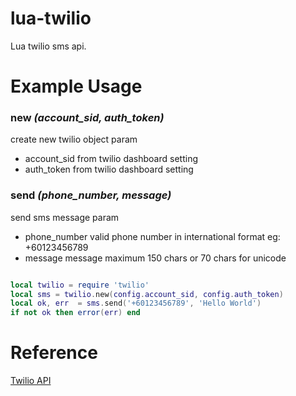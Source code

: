 # lua-twilio
Lua twilio sms api.


# Example Usage

### **new** _(account\_sid, auth\_token)_
  create new twilio object
  param
  - account\_sid from twilio dashboard setting
  - auth\_token from twilio dashboard setting
  

### **send** _(phone\_number, message)_
  send sms message
  param
  - phone\_number valid phone number in international format eg: +60123456789
  - message message maximum 150 chars or 70 chars for unicode


```lua

local twilio = require 'twilio'
local sms = twilio.new(config.account_sid, config.auth_token)
local ok, err  = sms.send('+60123456789', 'Hello World')
if not ok then error(err) end

```

# Reference

[Twilio API](https://www.twilio.com/docs/api/rest/sending-messages)
